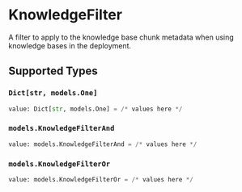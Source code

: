 # KnowledgeFilter

A filter to apply to the knowledge base chunk metadata when using  knowledge bases in the deployment.


## Supported Types

### `Dict[str, models.One]`

```python
value: Dict[str, models.One] = /* values here */
```

### `models.KnowledgeFilterAnd`

```python
value: models.KnowledgeFilterAnd = /* values here */
```

### `models.KnowledgeFilterOr`

```python
value: models.KnowledgeFilterOr = /* values here */
```

